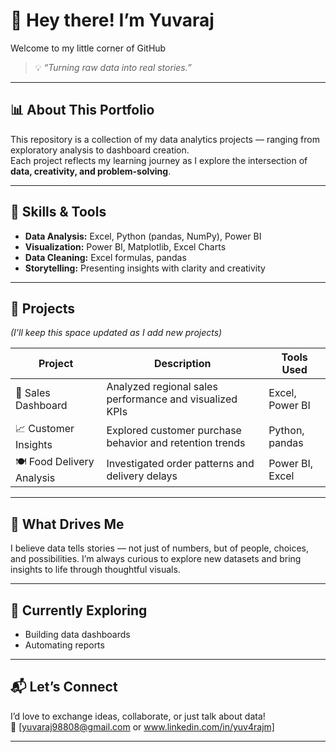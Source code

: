 # 👋 Hey there! I’m Yuvaraj  

Welcome to my little corner of GitHub  

> 💡 *“Turning raw data into real stories.”*


---

## 📊 About This Portfolio  
This repository is a collection of my data analytics projects — ranging from exploratory analysis to dashboard creation.  
Each project reflects my learning journey as I explore the intersection of **data, creativity, and problem-solving**.  

---

## 🧠 Skills & Tools  
- **Data Analysis:** Excel, Python (pandas, NumPy), Power BI  
- **Visualization:** Power BI, Matplotlib, Excel Charts  
- **Data Cleaning:** Excel formulas, pandas  
- **Storytelling:** Presenting insights with clarity and creativity  

---

## 🚀 Projects  
*(I’ll keep this space updated as I add new projects)*  

| Project | Description | Tools Used |
|----------|--------------|-------------|
| 🧾 Sales Dashboard | Analyzed regional sales performance and visualized KPIs | Excel, Power BI |
| 📈 Customer Insights | Explored customer purchase behavior and retention trends | Python, pandas |
| 🍽️ Food Delivery Analysis | Investigated order patterns and delivery delays | Power BI, Excel |

---

## 🎯 What Drives Me  
I believe data tells stories — not just of numbers, but of people, choices, and possibilities. I’m always curious to explore new datasets and bring insights to life through thoughtful visuals.  

---

## 🌱 Currently Exploring  
- Building data dashboards  
- Automating reports   

---

## 📬 Let’s Connect  
I’d love to exchange ideas, collaborate, or just talk about data!  
📧 [yuvaraj98808@gmail.com or www.linkedin.com/in/yuv4rajm]  

---


